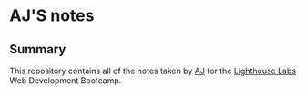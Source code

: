 # AJ'S notes
## Summary
This repository contains all of the notes taken by [AJ](https://github.com/aj-jum) for the [Lighthouse Labs](https://www.lighthouselabs.ca/) Web Development Bootcamp.